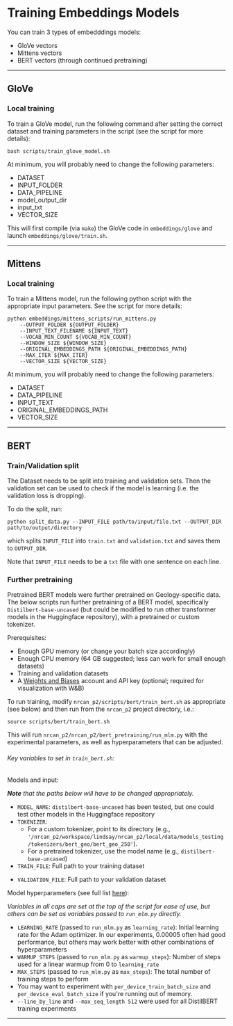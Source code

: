 # Training Embeddings Models

You can train 3 types of embedddings models:
* GloVe vectors
* Mittens vectors
* BERT vectors (through continued pretraining)

---

## GloVe

### Local training
To train a GloVe model, run the following command after setting the correct dataset and training parameters in the script (see the script for more details):
```
bash scripts/train_glove_model.sh
```

At minimum, you will probably need to change the following parameters:
* DATASET
* INPUT_FOLDER
* DATA_PIPELINE
* model_output_dir
* input_txt
* VECTOR_SIZE

This will first compile (via `make`) the GloVe code in `embeddings/glove` and launch `embeddings/glove/train.sh`.  

---

## Mittens

### Local training
To train a Mittens model, run the following python script with the appropriate input parameters. See the script for more details:
```
python embeddings/mittens_scripts/run_mittens.py
    --OUTPUT_FOLDER ${OUTPUT_FOLDER}
    --INPUT_TEXT_FILENAME ${INPUT_TEXT}
    --VOCAB_MIN_COUNT ${VOCAB_MIN_COUNT}
    --WINDOW_SIZE ${WINDOW_SIZE}
    --ORIGINAL_EMBEDDINGS_PATH ${ORIGINAL_EMBEDDINGS_PATH}
    --MAX_ITER ${MAX_ITER}
    --VECTOR_SIZE ${VECTOR_SIZE}

```

At minimum, you will probably need to change the following parameters:
* DATASET
* DATA_PIPELINE
* INPUT_TEXT
* ORIGINAL_EMBEDDINGS_PATH
* VECTOR_SIZE

---

## BERT

### Train/Validation split

The Dataset needs to be split into training and validation sets. Then the validation set can be used to check if the model is learning (i.e. the validation loss is dropping).

To do the split, run:

```
python split_data.py --INPUT_FILE path/to/input/file.txt --OUTPUT_DIR path/to/output/directory

```
which splits `INPUT_FILE` into `train.txt` and `validation.txt` and saves them to `OUTPUT_DIR`.

Note that `INPUT_FILE` needs to be a `txt` file with one sentence on each line.

### Further pretraining

Pretrained BERT models were further pretrained on Geology-specific data. The below scripts run further pretraining of a BERT model, specifically `Distilbert-base-uncased` (but could be modified to run other transformer models in the Huggingface repository), with a pretrained or custom tokenizer.

Prerequisites:
* Enough GPU memory (or change your batch size accordingly)
* Enough CPU memory (64 GB suggested; less can work for small enough datasets)
* Training and validation datasets
* A [Weights and Biases](https://www.wandb.ai) account and API key (optional; required for visualization with W&B)

To run training, modify `nrcan_p2/scripts/bert/train_bert.sh` as appropriate (see below) and then run from the `nrcan_p2` project directory, i.e.:

```
source scripts/bert/train_bert.sh
```

This will run `nrcan_p2/nrcan_p2/bert_pretraining/run_mlm.py` with the experimental parameters, as well as hyperparameters that can be adjusted.

###### Key variables to set in `train_bert.sh`:

Models and input:

***Note*** *that the paths below will have to be changed appropriately.*

- `MODEL_NAME`: `distilbert-base-uncased` has been tested, but one could test other models in the Huggingface repository
- `TOKENIZER`:
  - For a custom tokenizer, point to its directory (e.g., `'/nrcan_p2/workspace/lindsay/nrcan_p2/local/data/models_testing/tokenizers/bert_geo/bert_geo_250'`).
  - For a pretrained tokenizer, use the model name (e.g., `distilbert-base-uncased`)
- `TRAIN_FILE`: Full path to your training dataset
* `VALIDATION_FILE`: Full path to your validation dataset

Model hyperparameters (see full list [here](https://github.com/huggingface/transformers/blob/master/src/transformers/training_args.py)):

*Variables in all caps are set at the top of the script for ease of use, but others can be set as variables passed to `run_mlm.py` directly.*
- `LEARNING_RATE` (passed to `run_mlm.py` as `learning_rate`): Initial learning rate for the Adam optimizer. In our experiments, 0.00005 often had good performance, but others may work better with other combinations of hyperparameters
- `WARMUP_STEPS` (passed to `run_mlm.py` as `warmup_steps`): Number of steps used for a linear warmup from 0 to `learning_rate`
- `MAX_STEPS` (passed to `run_mlm.py` as `max_steps`): The total number of training steps to perform
- You may want to experiment with `per_device_train_batch_size` and `per_device_eval_batch_size` if you're running out of memory.
- `--line_by_line` and `--max_seq_length 512` were used for all DistilBERT training experiments

---

